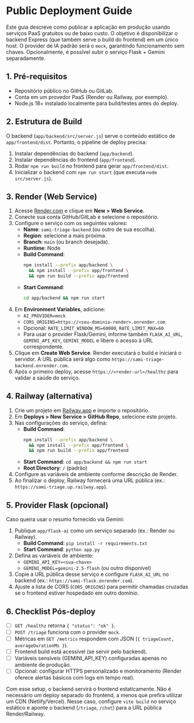 # Public Deployment Guide

Este guia descreve como publicar a aplicação em produção usando serviços PaaS gratuitos ou de baixo custo. O objetivo é disponibilizar o backend Express (que também serve o build do frontend) em um único host. O provider de IA padrão será o `mock`, garantindo funcionamento sem chaves. Opcionalmente, é possível subir o serviço Flask + Gemini separadamente.

## 1. Pré-requisitos
- Repositório público no GitHub ou GitLab.
- Conta em um provedor PaaS (Render ou Railway, por exemplo).
- Node.js 18+ instalado localmente para build/testes antes do deploy.

## 2. Estrutura de Build
O backend (`app/backend/src/server.js`) serve o conteúdo estático de `app/frontend/dist`. Portanto, o pipeline de deploy precisa:

1. Instalar dependências do backend (`app/backend`).
2. Instalar dependências do frontend (`app/frontend`).
3. Rodar `npm run build` no frontend para gerar `app/frontend/dist`.
4. Inicializar o backend com `npm run start` (que executa `node src/server.js`).

## 3. Render (Web Service)
1. Acesse [Render.com](https://render.com) e clique em **New > Web Service**.
2. Conecte sua conta GitHub/GitLab e selecione o repositório.
3. Configure o serviço com os seguintes valores:
   - **Name**: `sami-triage-backend` (ou outro de sua escolha).
   - **Region**: selecione a mais próxima.
   - **Branch**: `main` (ou branch desejada).
   - **Runtime**: Node
   - **Build Command**:
     ```bash
     npm install --prefix app/backend \
       && npm install --prefix app/frontend \
       && npm run build --prefix app/frontend
     ```
   - **Start Command**:
     ```bash
     cd app/backend && npm run start
     ```
4. Em **Environment Variables**, adicione:
   - `AI_PROVIDER=mock`
   - `CORS_ORIGINS=https://<seu-dominio-render>.onrender.com`
   - Opcional: `RATE_LIMIT_WINDOW_MS=60000`, `RATE_LIMIT_MAX=60`
   - Para usar o provider Flask/Gemini, informe também `FLASK_AI_URL`, `GEMINI_API_KEY`, `GEMINI_MODEL` e libere o acesso à URL correspondente.
5. Clique em **Create Web Service**. Render executará o build e iniciará o servidor. A URL pública será algo como `https://sami-triage-backend.onrender.com`.
6. Após o primeiro deploy, acesse `https://<render-url>/healthz` para validar a saúde do serviço.

## 4. Railway (alternativa)
1. Crie um projeto em [Railway.app](https://railway.app) e importe o repositório.
2. Em **Deploys > New Service > GitHub Repo**, selecione este projeto.
3. Nas configurações do serviço, defina:
   - **Build Command**:
     ```bash
     npm install --prefix app/backend \
       && npm install --prefix app/frontend \
       && npm run build --prefix app/frontend
     ```
   - **Start Command**: `cd app/backend && npm run start`
   - **Root Directory**: `/` (padrão)
4. Configure as variáveis de ambiente conforme descrição de Render.
5. Ao finalizar o deploy, Railway fornecerá uma URL pública (ex.: `https://sami-triage.up.railway.app`).

## 5. Provider Flask (opcional)
Caso queira usar o resumo fornecido via Gemini:
1. Publique `app/flask-ai` como um serviço separado (ex.: Render ou Railway).
   - **Build Command**: `pip install -r requirements.txt`
   - **Start Command**: `python app.py`
2. Defina as variáveis de ambiente:
   - `GEMINI_API_KEY=<sua-chave>`
   - `GEMINI_MODEL=gemini-2.5-flash` (ou outro disponível)
3. Copie a URL pública desse serviço e configure `FLASK_AI_URL` no backend (ex.: `https://sami-flask.onrender.com`).
4. Ajuste a lista de CORS (`CORS_ORIGINS`) para permitir chamadas cruzadas se o frontend estiver hospedado em outro domínio.

## 6. Checklist Pós-deploy
- [ ] `GET /healthz` retorna `{ "status": "ok" }`.
- [ ] `POST /triage` funciona com o provider `mock`.
- [ ] Métricas em `GET /metrics` respondem com JSON (`{ triageCount, averageDurationMs }`).
- [ ] Frontend build está acessível (se servir pelo backend).
- [ ] Variáveis sensíveis (GEMINI_API_KEY) configuradas apenas no ambiente de produção.
- [ ] Opcional: configurar HTTPS personalizado e monitoramento (Render oferece alertas básicos com logs em tempo real).

Com esse setup, o backend servirá o frontend estaticamente. Não é necessário um deploy separado do frontend, a menos que prefira utilizar um CDN (Netlify/Vercel). Nesse caso, configure `vite build` no serviço estático e aponte o backend (`/triage`, `/chat`) para a URL pública Render/Railway.
